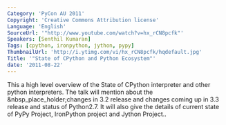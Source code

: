 ```yaml
---
Category: 'PyCon AU 2011'
Copyright: 'Creative Commons Attribution license'
Language: 'English'
SourceUrl: '"http://www.youtube.com/watch?v=hx_rCN8pcfk"'
Speakers: [Senthil Kumaran]
Tags: [cpython, ironpython, jython, pypy]
ThumbnailUrl: 'http://i.ytimg.com/vi/hx_rCN8pcfk/hqdefault.jpg'
Title: '"State of CPython and Python Ecosystem"'
date: '2011-08-22'
---
```

This a high level overview of the State of CPython interpreter and other
python interpreters. The talk will mention about the
&nbsp_place_holder;changes in 3.2 release and changes coming up in 3.3 release
and status of Python2.7. It will also give the details of current state of
PyPy Project, IronPython project and Jython Project..

